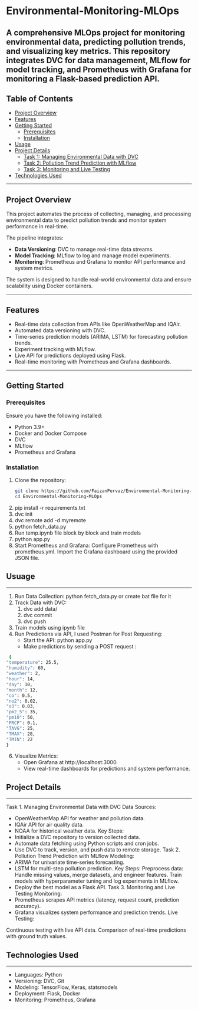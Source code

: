 # Environmental-Monitoring-MLOps
A comprehensive MLOps project for monitoring environmental data, predicting pollution trends, and visualizing key metrics. This repository integrates DVC for data management, MLflow for model tracking, and Prometheus with Grafana for monitoring a Flask-based prediction API.
---

## Table of Contents

- [Project Overview](#project-overview)
- [Features](#features)
- [Getting Started](#getting-started)
  - [Prerequisites](#prerequisites)
  - [Installation](#installation)
- [Usage](#usage)
- [Project Details](#project-details)
  - [Task 1: Managing Environmental Data with DVC](#task-1-managing-environmental-data-with-dvc)
  - [Task 2: Pollution Trend Prediction with MLflow](#task-2-pollution-trend-prediction-with-mlflow)
  - [Task 3: Monitoring and Live Testing](#task-3-monitoring-and-live-testing)
- [Technologies Used](#technologies-used)
---

## Project Overview

This project automates the process of collecting, managing, and processing environmental data to predict pollution trends and monitor system performance in real-time. 

The pipeline integrates:
- **Data Versioning**: DVC to manage real-time data streams.
- **Model Tracking**: MLflow to log and manage model experiments.
- **Monitoring**: Prometheus and Grafana to monitor API performance and system metrics.

The system is designed to handle real-world environmental data and ensure scalability using Docker containers.

---

## Features

- Real-time data collection from APIs like OpenWeatherMap and IQAir.
- Automated data versioning with DVC.
- Time-series prediction models (ARIMA, LSTM) for forecasting pollution trends.
- Experiment tracking with MLflow.
- Live API for predictions deployed using Flask.
- Real-time monitoring with Prometheus and Grafana dashboards.

---

## Getting Started

### Prerequisites

Ensure you have the following installed:
- Python 3.9+
- Docker and Docker Compose
- DVC
- MLflow
- Prometheus and Grafana

### Installation

1. Clone the repository:
   ```bash
   git clone https://github.com/FaizanPervaz/Environmental-Monitoring-MLOps.git
   cd Environmental-Monitoring-MLOps

2. pip install -r requirements.txt
3. dvc init
4. dvc remote add -d myremote <remote-storage-url>
5. python fetch_data.py
6. Run temp.ipynb file block by block and train models
7. python app.py
8. Start Prometheus and Grafana:
   Configure Prometheus with prometheus.yml.
   Import the Grafana dashboard using the provided JSON file.



## Usuage
---
1. Run Data Collection:
    python fetch_data.py or create bat file for it
2. Track Data with DVC:
     1. dvc add data/
     2. dvc commit
     3. dvc push
3. Train models using ipynb file
4. Run Predictions via API, I used Postman for Post Requesting:
    - Start the API: python app.py
    - Make predictions by sending a POST request :
  ```bash
   {
  "temperature": 25.5,
  "humidity": 60,
  "weather": 2,
  "hour": 14,
  "day": 10,
  "month": 12,
  "co": 0.5,
  "no2": 0.02,
  "o3": 0.03,
  "pm2_5": 35,
  "pm10": 50,
  "PRCP": 0.1,
  "TAVG": 25,
  "TMAX": 28,
  "TMIN": 22
}
```
6. Visualize Metrics:
   - Open Grafana at http://localhost:3000.
   - View real-time dashboards for predictions and system performance.


## Project Details
---
Task 1. Managing Environmental Data with DVC
Data Sources:
- OpenWeatherMap API for weather and pollution data.
- IQAir API for air quality data.
- NOAA for historical weather data.
Key Steps:
- Initialize a DVC repository to version collected data.
- Automate data fetching using Python scripts and cron jobs.
- Use DVC to track, version, and push data to remote storage.
Task 2. Pollution Trend Prediction with MLflow
Modeling:
- ARIMA for univariate time-series forecasting.
- LSTM for multi-step pollution prediction.
Key Steps:
Preprocess data: Handle missing values, merge datasets, and engineer features.
Train models with hyperparameter tuning and log experiments in MLflow.
- Deploy the best model as a Flask API.
Task 3. Monitoring and Live Testing
Monitoring:
- Prometheus scrapes API metrics (latency, request count, prediction accuracy).
- Grafana visualizes system performance and prediction trends.
Live Testing:

Continuous testing with live API data.
Comparison of real-time predictions with ground truth values.

## Technologies Used
---
- Languages: Python
- Versioning: DVC, Git
- Modeling: TensorFlow, Keras, statsmodels
- Deployment: Flask, Docker
- Monitoring: Prometheus, Grafana
